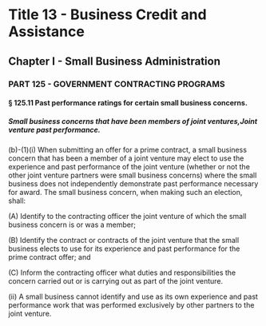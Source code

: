 
# Title 13 - Business Credit and Assistance
## Chapter I - Small Business Administration
### PART 125 - GOVERNMENT CONTRACTING PROGRAMS
#### § 125.11 Past performance ratings for certain small business concerns.
##### Small business concerns that have been members of joint ventures,Joint venture past performance.

(b)-(1)(i) When submitting an offer for a prime contract, a small business concern that has been a member of a joint venture may elect to use the experience and past performance of the joint venture (whether or not the other joint venture partners were small business concerns) where the small business does not independently demonstrate past performance necessary for award. The small business concern, when making such an election, shall:

(A) Identify to the contracting officer the joint venture of which the small business concern is or was a member;

(B) Identify the contract or contracts of the joint venture that the small business elects to use for its experience and past performance for the prime contract offer; and

(C) Inform the contracting officer what duties and responsibilities the concern carried out or is carrying out as part of the joint venture.

(ii) A small business cannot identify and use as its own experience and past performance work that was performed exclusively by other partners to the joint venture.
